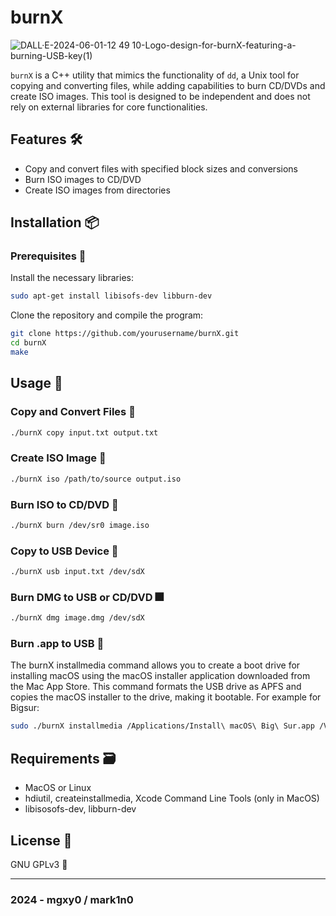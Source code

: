 # burnX  

![DALL·E-2024-06-01-12 49 10-Logo-design-for-burnX-featuring-a-burning-USB-key(1)](https://github.com/mgxy0/burnX/assets/127632468/3187aedd-d53f-4673-a936-1d9742a0beff)

`burnX` is a C++ utility that mimics the functionality of `dd`, a Unix tool for copying and converting files, while adding capabilities to burn CD/DVDs and create ISO images. This tool is designed to be independent and does not rely on external libraries for core functionalities.

## Features 🛠️

- Copy and convert files with specified block sizes and conversions
-  Burn ISO images to CD/DVD
-   Create ISO images from directories

## Installation 📦

### Prerequisites 🔣

Install the necessary libraries:

  ```sh
  sudo apt-get install libisofs-dev libburn-dev
  ```

Clone the repository and compile the program:

  ```sh
  git clone https://github.com/yourusername/burnX.git
  cd burnX
  make
  ```

## Usage 🚀

### Copy and Convert Files 📑

  ```sh
  ./burnX copy input.txt output.txt
  ```

### Create ISO Image 💽

  ```sh
  ./burnX iso /path/to/source output.iso
  ```

### Burn ISO to CD/DVD 🎇

  ```sh
  ./burnX burn /dev/sr0 image.iso
  ```

### Copy to USB Device 🔌


  ```sh
  ./burnX usb input.txt /dev/sdX
  ```

### Burn DMG to USB or CD/DVD 🎆

  ```sh
  ./burnX dmg image.dmg /dev/sdX
  ```

### Burn .app to USB 🌋

The burnX installmedia command allows you to create a boot drive for installing macOS using the macOS installer application downloaded from the Mac App Store. This command formats the USB drive as APFS and copies the macOS installer to the drive, making it bootable. For example for Bigsur:

  ```sh
  sudo ./burnX installmedia /Applications/Install\ macOS\ Big\ Sur.app /Volumes/MyVolume
  ```

## Requirements 🗃️

- MacOS or Linux
- hdiutil, createinstallmedia, Xcode Command Line Tools (only in MacOS)
- libisosofs-dev, libburn-dev

## License 📄

GNU GPLv3 🐃

-----------------------------------------------------------------------------------------------------------------------------------------------------------------------------------------------------------------------------------------------------------------------------------------------------------------------------------------

### 2024 - mgxy0 / mark1n0
